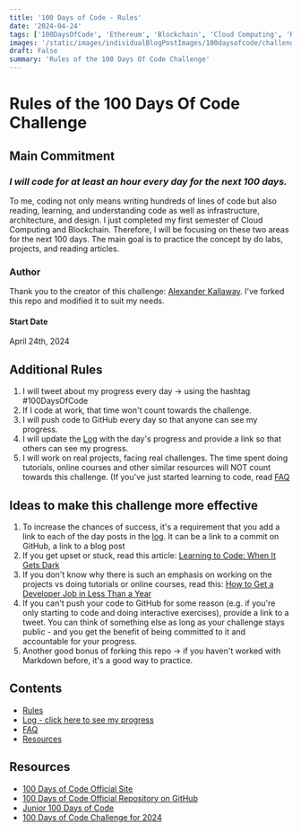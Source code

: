 ```yaml
---
title: '100 Days of Code - Rules'
date: '2024-04-24'
tags: ['100DaysOfCode', 'Ethereum', 'Blockchain', 'Cloud Computing', 'Rules', '100DaysOfCodeRules']
images: '/static/images/individualBlogPostImages/100daysofcode/challenge-accepted.jpg'
draft: False
summary: 'Rules of the 100 Days Of Code Challenge'
---
```


# Rules of the 100 Days Of Code Challenge

## Main Commitment

### _I will code for at least an hour every day for the next 100 days._

To me, coding not only means writing hundreds of lines of code but also reading, learning, and understanding code as well as infrastructure, architecture, and design.
I just completed my first semester of Cloud Computing and Blockchain. Therefore, I will be focusing on these two areas for the next 100 days.
The main goal is to practice the concept by do labs, projects, and reading articles.

### Author

Thank you to the creator of this challenge: [Alexander Kallaway](https://github.com/kallaway/100-days-of-code).
I've forked this repo and modified it to suit my needs.

#### Start Date

April 24th, 2024

## Additional Rules

1. I will tweet about my progress every day -> using the hashtag #100DaysOfCode
2. If I code at work, that time won't count towards the challenge.
3. I will push code to GitHub every day so that anyone can see my progress.
4. I will update the [Log](log) with the day's progress and provide a link so that others can see my progress.
5. I will work on real projects, facing real challenges. The time spent doing tutorials, online courses and other similar resources will NOT count towards this challenge. (If you've just started learning to code, read [FAQ](https://github.com/kallaway/100-days-of-code/blob/master/FAQ.md)

## Ideas to make this challenge more effective

1. To increase the chances of success, it's a requirement that you add a link to each of the day posts in the [log](log). It can be a link to a commit on GitHub, a link to a blog post
2. If you get upset or stuck, read this article: [Learning to Code: When It Gets Dark](https://www.freecodecamp.org/news/learning-to-code-when-it-gets-dark-e485edfb58fd/)
3. If you don't know why there is such an emphasis on working on the projects vs doing tutorials or online courses, read this: [How to Get a Developer Job in Less Than a Year](https://www.freecodecamp.org/news/how-to-get-a-developer-job-in-less-than-a-year-c27bbfe71645/)
4. If you can't push your code to GitHub for some reason (e.g. if you're only starting to code and doing interactive exercises), provide a link to a tweet. You can think of something else as long as your challenge stays public - and you get the benefit of being committed to it and accountable for your progress.
5. Another good bonus of forking this repo -> if you haven't worked with Markdown before, it's a good way to practice.

## Contents

- [Rules](/blog/100-days-of-code/rules)
- [Log - click here to see my progress](/blog/100-days-of-code/log)
- [FAQ](https://github.com/kallaway/100-days-of-code/blob/master/FAQ.md)
- [Resources](https://github.com/kallaway/100-days-of-code/blob/master/resources.md)

## Resources

- [100 Days of Code Official Site](https://www.100daysofcode.com/)
- [100 Days of Code Official Repository on GitHub](https://github.com/kallaway/100-days-of-code/)
- [Junior 100 Days of Code](https://juniorlearnstocode.blogspot.com/2018/01/100-days-of-code.html)
- [100 Days of Code Challenge for 2024](https://www.freecodecamp.org/news/100daysofcode-challenge-2024-discord/)
